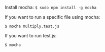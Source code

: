 Install mocha:
`
$ sudo npm install -g mocha
`

If you want to run a specific file using mocha:

`
$ mocha multiply.test.js
`

If you want to run test.js:

`
$ mocha
`
